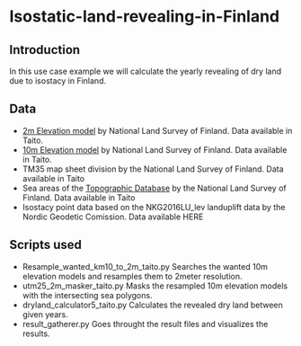 # Isostatic-land-revealing-in-Finland

## Introduction
In this use case example we will calculate the yearly revealing of dry land due to isostacy in Finland. 


## Data

- [2m Elevation model][1] by National Land Survey of Finland. Data available in Taito.
- [10m Elevation model][2] by National Land Survey of Finland. Data available in Taito.
- TM35 map sheet division by the National Land Survey of Finland. Data available in Taito
- Sea areas of the [Topographic Database][3] by the National Land Survey of Finland. Data available in Taito
- Isostacy point data based on the NKG2016LU_lev landuplift data by the Nordic Geodetic Comission. Data available HERE

## Scripts used
- Resample_wanted_km10_to_2m_taito.py Searches the wanted 10m elevation models and resamples them to 2meter resolution.
- utm25_2m_masker_taito.py Masks the resampled 10m elevation models with the intersecting sea polygons. 
- dryland_calculator5_taito.py Calculates the revealed dry land between given years.
- result_gatherer.py Goes throught the result files and visualizes the results.


[1]:https://www.maanmittauslaitos.fi/en/maps-and-spatial-data/expert-users/product-descriptions/elevation-model-2-m
[2]:https://www.maanmittauslaitos.fi/en/maps-and-spatial-data/expert-users/product-descriptions/elevation-model-10-m
[3]:https://www.maanmittauslaitos.fi/en/maps-and-spatial-data/expert-users/product-descriptions/topographic-database
